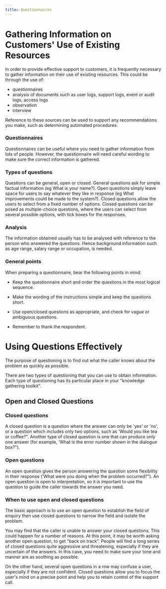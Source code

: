 ```yaml
---
title: Questionnaires
---
```


# Gathering Information on Customers' Use of Existing Resources

In order to provide effective support to customers, it is frequently necessary to gather information on their use of existing resources. This could be through the use of:

* questionnaires
* analysis of documents such as user logs, support logs, event or audit logs, access logs
* observation
* interview

Reference to these sources can be used to support any recommendations you make, such as determining automated procedures.

### Questionnaires

Questionnaires can be useful where you need to gather information from lots of people. However, the questionnaire will need careful wording to make sure the correct information is gathered.

### Types of questions

Questions can be general, open or closed. General questions ask for simple factual information (eg What is your name?). Open questions simply leave space for users to say whatever they like in response (eg What improvements could be made to the system?). Closed questions allow the users to select from a fixed number of options. Closed questions can be posed as multiple-choice questions, where the users can select from several possible options, with tick boxes for the responses.

### Analysis

The information obtained usually has to be analysed with reference to the person who answered the questions. Hence background information such as age range, salary range or occupation, is needed.

### General points
When preparing a questionnaire, bear the following points in mind:

* Keep the questionnaire short and order the questions in the most logical sequence.

* Make the wording of the instructions simple and keep the questions short.

* Use open/closed questions as appropriate, and check for vague or ambiguous questions.

* Remember to thank the respondent.

# Using Questions Effectively

The purpose of questioning is to find out what the caller knows about the problem as quickly as possible.

There are two types of questioning that you can use to obtain information. Each type of questioning has its particular place in your "knowledge gathering toolkit".

## Open and Closed Questions

### Closed questions

A closed question is a question where the answer can only be 'yes' or 'no', or a question which includes only two options, such as 'Would you like tea or coffee?". Another type of closed question is one that can produce only one answer (for example, 'What is the error number shown in the dialogue box?").

### Open questions

An open question gives the person answering the question some flexibility in their response ('What were you doing when the problem occurred?"). An open question is open to interpretation, so it is important to use the question to guide the caller towards the answer you need.

### When to use open and closed questions

The basic approach is to use an open question to establish the field of enquiry then use closed questions to narrow the field and isolate the problem.

You may find that the caller is unable to answer your closed questions. This could happen for a number of reasons. At this point, it may be worth asking another open question, to get "back on track". People will find a long series of closed questions quite aggressive and threatening, especially if they are uncertain of the answers. In this case, you need to make sure your tone and manner are as soothing as possible.

On the other hand, several open questions in a row may confuse a user, especially if they are not confident. Closed questions allow you to focus the user's mind on a precise point and help you to retain control of the support call.
